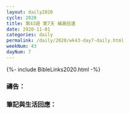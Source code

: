 ```yaml
---
layout: daily2020
cycle: 2020
title: 第43週 第7天 補漏拾遺
date: 2020-11-01
categories: daily
permalink: /daily/2020/wk43-day7-daily.html
weekNum: 43
dayNum: 7
---
```


{%- include BibleLinks2020.html -%}

### 禱告：

### 筆記與生活回應：
